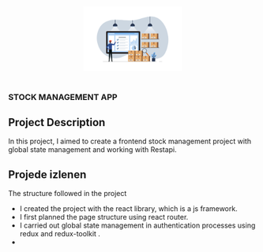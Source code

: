 <div align="center" >
 <img src='./loginimage.png' width='200px' ></div>
  <br>

### STOCK MANAGEMENT APP

## Project Description

In this project, I aimed to create a frontend stock management project with global state management and working with Restapi.

## Projede izlenen

The structure followed in the project

- I created the project with the react library, which is a js framework.
- I first planned the page structure using react router.
- I carried out global state management in authentication processes using redux and redux-toolkit .
- 

